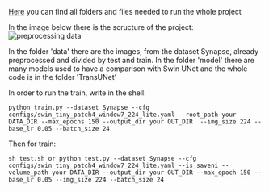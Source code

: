 [Here](https://drive.google.com/file/d/15tIdXrgodIMF--DXQd9r1rT_QXZGKFK6/view?usp=sharing?h=50) you can find all folders and files needed to run the whole project

In the image below there is the scructure of the project:
![preprocessing data](https://user-images.githubusercontent.com/48884211/213570250-dff7abcf-0926-4cf9-a976-1d0a7ec99c94.jpg)

In the folder 'data' there are the images, from the dataset Synapse, already preprocessed and divided by test and train.
In the folder 'model' there are many models used to have a comparison with Swin UNet
and the whole code is in the folder 'TransUNet'

In order to run the train, write in the shell:
```
python train.py --dataset Synapse --cfg configs/swin_tiny_patch4_window7_224_lite.yaml --root_path your DATA_DIR --max_epochs 150 --output_dir your OUT_DIR  --img_size 224 --base_lr 0.05 --batch_size 24
```
Then for train:
```
sh test.sh or python test.py --dataset Synapse --cfg configs/swin_tiny_patch4_window7_224_lite.yaml --is_saveni --volume_path your DATA_DIR --output_dir your OUT_DIR --max_epoch 150 --base_lr 0.05 --img_size 224 --batch_size 24
```
